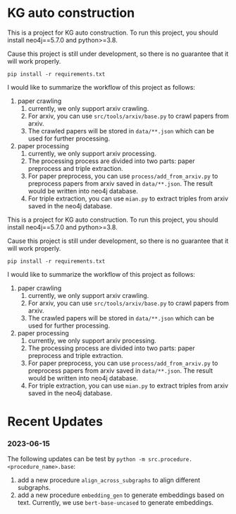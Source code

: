 # KG auto construction

This is a project for KG auto construction. To run this project, you should install neo4j==5.7.0 and python>=3.8.

Cause this project is still under development, so there is no guarantee that it will work properly.

```
pip install -r requirements.txt
```

I would like to summarize the workflow of this project as follows:

1. paper crawling
   1. currently, we only support arxiv crawling.
   2. For arxiv, you can use `src/tools/arxiv/base.py` to crawl papers from arxiv.
   3. The crawled papers will be stored in `data/**.json` which can be used for further processing.
2. paper processing
   1. currently, we only support arxiv processing.
   2. The processing process are divided into two parts: paper preprocess and triple extraction.
   3. For paper preprocess, you can use `process/add_from_arxiv.py` to preprocess papers from arxiv saved in `data/**.json`. The result would be written into neo4j database.
   4. For triple extraction, you can use `mian.py` to extract triples from arxiv saved in the neo4j database.

This is a project for KG auto construction. To run this project, you should install neo4j==5.7.0 and python>=3.8.

Cause this project is still under development, so there is no guarantee that it will work properly.

```
pip install -r requirements.txt
```

I would like to summarize the workflow of this project as follows:

1. paper crawling
   1. currently, we only support arxiv crawling.
   2. For arxiv, you can use `src/tools/arxiv/base.py` to crawl papers from arxiv.
   3. The crawled papers will be stored in `data/**.json` which can be used for further processing.
2. paper processing
   1. currently, we only support arxiv processing.
   2. The processing process are divided into two parts: paper preprocess and triple extraction.
   3. For paper preprocess, you can use `process/add_from_arxiv.py` to preprocess papers from arxiv saved in `data/**.json`. The result would be written into neo4j database.
   4. For triple extraction, you can use `mian.py` to extract triples from arxiv saved in the neo4j database.
# Recent Updates
### 2023-06-15
The following updates can be test by `python -m src.procedure.<procedure_name>.base`:
1. add a new procedure `align_across_subgraphs` to align different subgraphs.
2. add a new procedure `embedding_gen` to generate embeddings based on text. Currently, we use `bert-base-uncased` to generate embeddings.